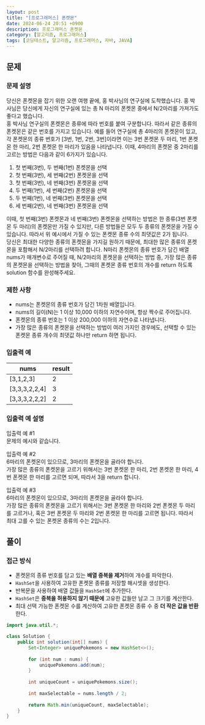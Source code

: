 ```yaml
---
layout: post
title: "[프로그래머스] 폰켓몬"
date: 2024-06-24 20:51 +0900
description: 프로그래머스 폰켓몬
category: [알고리즘, 프로그래머스]
tags: [코딩테스트, 알고리즘, 프로그래머스, 자바, JAVA]
---
```

## 문제
### 문제 설명
당신은 폰켓몬을 잡기 위한 오랜 여행 끝에, 홍 박사님의 연구실에 도착했습니다. 홍 박사님은 당신에게 자신의 연구실에 있는 총 N 마리의 폰켓몬 중에서 N/2마리를 가져가도 좋다고 했습니다.  
홍 박사님 연구실의 폰켓몬은 종류에 따라 번호를 붙여 구분합니다. 따라서 같은 종류의 폰켓몬은 같은 번호를 가지고 있습니다. 예를 들어 연구실에 총 4마리의 폰켓몬이 있고, 각 폰켓몬의 종류 번호가 [3번, 1번, 2번, 3번]이라면 이는 3번 폰켓몬 두 마리, 1번 폰켓몬 한 마리, 2번 폰켓몬 한 마리가 있음을 나타냅니다. 이때, 4마리의 폰켓몬 중 2마리를 고르는 방법은 다음과 같이 6가지가 있습니다.

1.  첫 번째(3번), 두 번째(1번) 폰켓몬을 선택
2.  첫 번째(3번), 세 번째(2번) 폰켓몬을 선택
3.  첫 번째(3번), 네 번째(3번) 폰켓몬을 선택
4.  두 번째(1번), 세 번째(2번) 폰켓몬을 선택
5.  두 번째(1번), 네 번째(3번) 폰켓몬을 선택
6.  세 번째(2번), 네 번째(3번) 폰켓몬을 선택

이때, 첫 번째(3번) 폰켓몬과 네 번째(3번) 폰켓몬을 선택하는 방법은 한 종류(3번 폰켓몬 두 마리)의 폰켓몬만 가질 수 있지만, 다른 방법들은 모두 두 종류의 폰켓몬을 가질 수 있습니다. 따라서 위 예시에서 가질 수 있는 폰켓몬 종류 수의 최댓값은 2가 됩니다.  
당신은 최대한 다양한 종류의 폰켓몬을 가지길 원하기 때문에, 최대한 많은 종류의 폰켓몬을 포함해서 N/2마리를 선택하려 합니다. N마리 폰켓몬의 종류 번호가 담긴 배열 nums가 매개변수로 주어질 때, N/2마리의 폰켓몬을 선택하는 방법 중, 가장 많은 종류의 폰켓몬을 선택하는 방법을 찾아, 그때의 폰켓몬 종류 번호의 개수를 return 하도록 solution 함수를 완성해주세요.

### 제한 사항
-   nums는 폰켓몬의 종류 번호가 담긴 1차원 배열입니다.
-   nums의 길이(N)는 1 이상 10,000 이하의 자연수이며, 항상 짝수로 주어집니다.
-   폰켓몬의 종류 번호는 1 이상 200,000 이하의 자연수로 나타냅니다.
-   가장 많은 종류의 폰켓몬을 선택하는 방법이 여러 가지인 경우에도, 선택할 수 있는 폰켓몬 종류 개수의 최댓값 하나만 return 하면 됩니다.

### 입출력 예

| nums | result |
|---|---|
| [3,1,2,3] | 2 |
| [3,3,3,2,2,4] | 3 |
| [3,3,3,2,2,2] | 2 |

### 입출력 예 설명
입출력 예 #1  
문제의 예시와 같습니다.

입출력 예 #2  
6마리의 폰켓몬이 있으므로, 3마리의 폰켓몬을 골라야 합니다.  
가장 많은 종류의 폰켓몬을 고르기 위해서는 3번 폰켓몬 한 마리, 2번 폰켓몬 한 마리, 4번 폰켓몬 한 마리를 고르면 되며, 따라서 3을 return 합니다.

입출력 예 #3  
6마리의 폰켓몬이 있으므로, 3마리의 폰켓몬을 골라야 합니다.  
가장 많은 종류의 폰켓몬을 고르기 위해서는 3번 폰켓몬 한 마리와 2번 폰켓몬 두 마리를 고르거나, 혹은 3번 폰켓몬 두 마리와 2번 폰켓몬 한 마리를 고르면 됩니다. 따라서 최대 고를 수 있는 폰켓몬 종류의 수는 2입니다.

## 풀이
### 접근 방식
-   폰켓몬의 종류 번호를 담고 있는 **배열 중복을 제거**하여 개수를 파악한다.
- `HashSet`을 사용하여 고유한 폰켓몬 종류를 저장할 해시셋을 생성한다.
- 반복문을 사용하여 배열 값들을 `HashSet`에 추가한다.
- `HashSet`은 **중복을 허용하지 않기 때문에** 고유한 값들만 남고 그 크기를 계산한다.
- 최대 선택 가능한 폰켓몬 수를 계산하여 고유한 폰켓몬 종류 수 중 **더 작은 값을 반환**한다.

```java
import java.util.*;

class Solution {
    public int solution(int[] nums) {
        Set<Integer> uniquePokemons = new HashSet<>();
        
        for (int num : nums) {
            uniquePokemons.add(num);
        }
        
        int uniqueCount = uniquePokemons.size();
        
        int maxSelectable = nums.length / 2;
        
        return Math.min(uniqueCount, maxSelectable);
    }
}
```